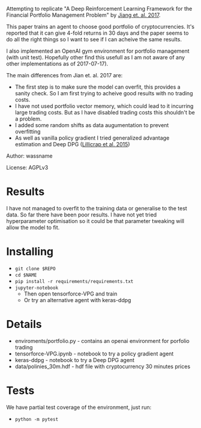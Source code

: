 Attempting to replicate "A Deep Reinforcement Learning Framework for the Financial Portfolio Management Problem" by [Jiang et. al. 2017](https://arxiv.org/abs/1706.10059).

This paper trains an agent to choose good portfolio of cryptocurrencies. It's reported that it can give 4-fold returns in 30 days and the paper seems to do all the right things so I want to see if I can acheive the same results.

I also implemented an OpenAI gym environment for portfolio management (with unit test). Hopefully other find this usefull as I am not aware of any other implementations as of 2017-07-17).

The main differences from Jian et. al. 2017 are:

- The first step is to make sure the model can overfit, this provides a sanity check. So I am first trying to acheive good results with no trading costs.
- I have not used portfolio vector memory, which could lead to it incurring large trading costs. But as I have disabled trading costs this shouldn't be a problem.
- I added some random shifts as data augumentation to prevent overfitting
- As well as vanilla policy gradient I tried generalized advantage estimation and Deep DPG ([Lillicrap et al. 2015]( http://arxiv.org/pdf/1509.02971v2.pdf))

Author: wassname

License: AGPLv3

# Results

I have not managed to overfit to the training data or generalise to the test data. So far there have been poor results. I have not yet tried hyperparameter optimisation so it could be that parameter tweaking will allow the model to fit.

# Installing

- `git clone $REPO`
- `cd $NAME`
- `pip install -r requirements/requirements.txt`
- `jupyter-notebook`
    - Then open tensorforce-VPG and train
    - Or try an alternative agent with keras-ddpg

# Details

- enviroments/portfolio.py - contains an openai environment for porfolio trading
- tensorforce-VPG.ipynb - notebook to try a policy gradient agent
- keras-ddpg - notebook to try a Deep DPG agent
- data/polinies_30m.hdf - hdf file with cryptocurrency 30 minutes prices

# Tests

We have partial test coverage of the environment, just run:

- `python -m pytest`
